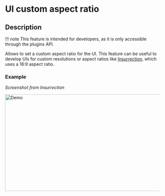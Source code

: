 # UI custom aspect ratio

## Description

!!! note
    This feature is intended for developers, as it is only accessible through the plugins API.

Allows to set a custom aspect ratio for the UI. This feature can be useful to develop UIs for 
custom resolutions or aspect ratios like [Insurrection](https://github.com/Sledmine/insurrection/),
which uses a 16:9 aspect ratio.

### Example 

*Screenshot from Insurrection*

<img src="/assets/ui-widget-widescreen-support.png" alt="Demo" width="560" height="315">
